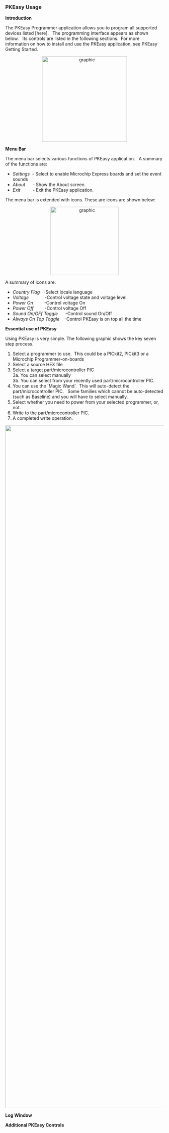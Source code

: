 <div class="section">

<div class="titlepage">

<div>

<div>

### <span id="pkeasy_usage"></span>PKEasy Usage

</div>

</div>

</div>

<span class="strong">**Introduction**</span>

The PKEasy Programmer application allows you to program all supported
devices listed \[here\].   The programming interface appears as shown
below.   Its controls are listed in the following sections.  For more
information on how to install and use the PKEasy application, see PKEasy
Getting Started.

  

<div class="informalfigure">

<div class="mediaobject" align="center">

<img src="./images/images/10PKEasy_initialscreen.png" width="270" alt="graphic" />

</div>

</div>

  
  
<span class="strong">**Menu Bar**</span>

The menu bar selects various functions of PKEasy application.   A
summary of the functions are:

<div class="itemizedlist">

-   <span class="emphasis">*Settings*</span>  - Select to enable
    Microchip Express boards and set the event sounds
-   <span class="emphasis">*About*</span>      - Show the About screen.
-   <span class="emphasis">*Exit*</span>          - Exit the PKEasy
    application.

</div>

The menu bar is extended with icons. These are icons are shown below:

<div class="informalfigure">

<div class="mediaobject" align="center">

<img src="./images/images/15PKEasy_ICONS.png" width="216" alt="graphic" />

</div>

</div>

A summary of icons are:

<div class="itemizedlist">

-   <span class="emphasis">*Country Flag*</span>   -Select locale
    language
-   <span class="emphasis">*Voltage*</span>             -Control voltage
    state and voltage level
-   <span class="emphasis">*Power On*</span>         -Control voltage On
-   <span class="emphasis">*Power Off*</span>         -Control voltage
    Off
-   <span class="emphasis">*Sound On/OFf Toggle*</span>      -Control
    sound On/Off
-   <span class="emphasis">*Always On Top Toggle*</span>    -Control
    PKEasy is on top all the time

</div>

  
  
<span class="strong">**Essential use of PKEasy**</span>

Using PKEasy is very simple. The following graphic shows the key seven
step process.

<div class="orderedlist">

1.  Select a programmer to use.  This could be a PICkit2, PICkit3 or a
    Microchip Programmer-on-boards
2.  Select a source HEX file
3.  Select a target part/microcontroller PIC  
    3a. You can select manually  
    3b. You can select from your recently used part/microcontroller
    PIC.  
4.  You can use the 'Magic Wand'.  This will auto-detect the
    part/microcontroller PIC.   Some families which cannot be
    auto-detected (such as Baseline) and you will have to select
    manually.
5.  Select whether you need to power from your selected programmer, or,
    not.
6.  Write to the part/microcontroller PIC.
7.  A completed write operation.

</div>

<div class="informalfigure">

<div class="mediaobject" align="center">

<img src="./images/images/PKEasyUsing.gif" width="2160" alt="graphic" />

</div>

</div>

  
  
<span class="strong">**Log Window**</span>

  
  
<span class="strong">**Additional PKEasy Controls**</span>

</div>
